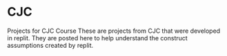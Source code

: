 # CJC
Projects for CJC Course
These are projects from CJC that were developed in replit.  They are posted here to help understand the construct assumptions created by replit.
